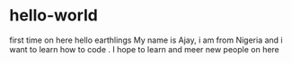 # hello-world
first  time on  here
hello earthlings
My name is Ajay, i am from Nigeria and i  want to  learn how to code . I hope to  learn and meer new  people  on here 
